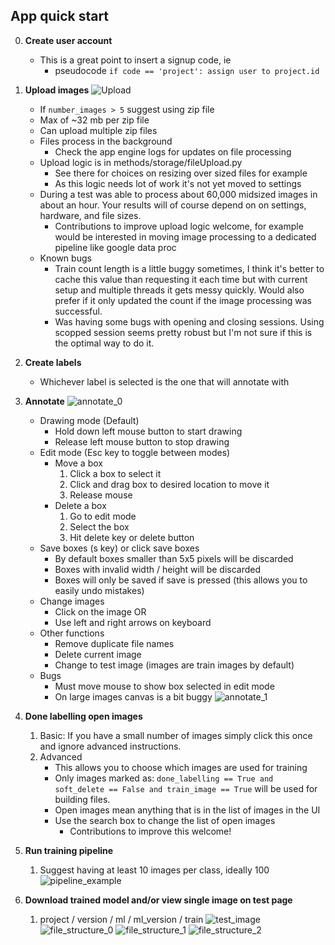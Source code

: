 
## App quick start

0. **Create user account**
	* This is a great point to insert a signup code, ie
		* pseudocode `if code == 'project': assign user to project.id `


1. **Upload images**
![Upload](./examples/app_user_guide_images/upload_0.png)
	* If `number_images > 5` suggest using zip file
	* Max of ~32 mb per zip file
	* Can upload multiple zip files
	* Files process in the background
		* Check the app engine logs for updates on file processing
	* Upload logic is in methods/storage/fileUpload.py
		* See there for choices on resizing over sized files for example
		* As this logic needs lot of work it's not yet moved to settings
	* During a test was able to process about 60,000 midsized images in about an hour. Your results will of course depend on on settings, hardware, and file sizes.
		* Contributions to improve upload logic welcome, for example would be interested in moving image processing to a dedicated pipeline like google data proc
	* Known bugs
		* Train count length is a little buggy sometimes, I think it's better to cache this value than requesting it each time but with current setup and multiple threads it gets messy quickly. Would also prefer if it only updated the count if the image processing was successful.
		* Was having some bugs with opening and closing sessions. Using scopped session seems pretty robust but I'm not sure if this is the optimal way to do it.


2. **Create labels**
	* Whichever label is selected is the one that will annotate with

3. **Annotate**
![annotate_0](./examples/app_user_guide_images/annotate_0.png)
	* Drawing mode (Default)
		* Hold down left mouse button to start drawing 
		* Release left mouse button to stop drawing
	* Edit mode (Esc key to toggle between modes)
		* Move a box
			1. Click a box to select it
			2. Click and drag box to desired location to move it
			3. Release mouse
		* Delete a box
			1. Go to edit mode
			2. Select the box
			3. Hit delete key or delete button
	* Save boxes (s key) or click save boxes
		* By default boxes smaller than 5x5 pixels will be discarded
		* Boxes with invalid width / height will be discarded
		* Boxes will only be saved if save is pressed (this allows you to easily undo mistakes)
	* Change images
		* Click on the image OR
		* Use left and right arrows on keyboard
	* Other functions
		* Remove duplicate file names
		* Delete current image
		* Change to test image (images are train images by default)
	* Bugs
		* Must move mouse to show box selected in edit mode
		* On large images canvas is a bit buggy
![annotate_1](./examples/app_user_guide_images/annotate_1.png)
		
4. **Done labelling open images**
	1. Basic: If you have a small number of images simply click this once and ignore advanced instructions.
	2. Advanced
		* This allows you to choose which images are used for training
		* Only images marked as: `done_labelling == True and soft_delete == False and train_image == True` will be used for building files.
		* Open images mean anything that is in the list of images in the UI
		* Use the search box to change the list of open images
			* Contributions to improve this welcome!

5. **Run training pipeline**
	1. Suggest having at least 10 images per class, ideally 100
![pipeline_example](./examples/app_user_guide_images/pipeline_example.png)


6. **Download trained model and/or view single image on test page**
	1. project / version / ml / ml_version / train
![test_image](./examples/app_user_guide_images/test.png)
![file_structure_0](./examples/app_user_guide_images/file_structure_0.png)
![file_structure_1](./examples/app_user_guide_images/file_structure_1.png)
![file_structure_2](./examples/app_user_guide_images/file_structure_2.png)










